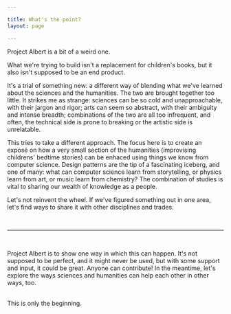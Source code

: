```yaml
---

title: What's the point?
layout: page

---
```


Project Albert is a bit of a weird one. 

What we're trying to build isn't a replacement for children's books, but it also isn't supposed to be an end product. 

It's a trial of something new: a different way of blending what we've learned about the sciences and the humanities. The two are brought together too little. It strikes me as strange: sciences can be so cold and unapproachable, with their jargon and rigor; arts can seem so abstract, with their ambiguity and intense breadth; combinations of the two are all too infrequent, and often, the technical side is prone to breaking or the artistic side is unrelatable. 

This tries to take a different approach. The focus here is to create an exposé on how a very small section of the humanities (improvising childrens' bedtime stories) can be enhaced using things we know from computer science. Design patterns are the tip of a fascinating iceberg, and one of many: what can computer science learn from storytelling, or physics learn from art, or music learn from chemistry? The combination of studies is vital to sharing our wealth of knowledge as a people.

Let's not reinvent the wheel. If we've figured something out in one area, let's find ways to share it with other disciplines and trades. 

<br/><hr/><br/>

Project Albert is to show one way in which this can happen. It's not supposed to be perfect, and it might never be used, but with some support and input, it could be great. Anyone can contribute! In the meantime, let's explore the ways sciences and humanities can help each other in other ways, too. 

<br/>This is only the beginning.

